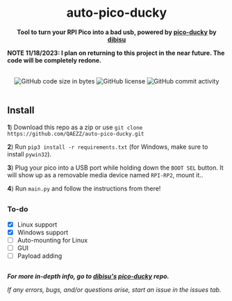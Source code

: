 <h1 align="center">auto-pico-ducky</h1>

<div align="center">
  <strong>Tool to turn your RPI Pico into a bad usb, powered by <a href="https://github.com/dbisu/pico-ducky">pico-ducky</a> by <a href="https://github.com/dbisu">dibisu</a></strong>
</div>

**NOTE 11/18/2023: I plan on returning to this project in the near future. The code will be completely redone.**

<br />

<div align="center">
  <img alt="GitHub code size in bytes" src="https://img.shields.io/github/languages/code-size/QAEZZ/auto-pico-ducky">
  <img alt="GitHub license" src="https://img.shields.io/github/license/QAEZZ/auto-pico-ducky">
  <img alt="GitHub commit activity" src="https://img.shields.io/github/commit-activity/m/QAEZZ/auto-pico-ducky">
</div>

<br />

## Install

__1__) Download this repo as a zip or use ``git clone https://github.com/QAEZZ/auto-pico-ducky.git``

__2__) Run ``pip3 install -r requirements.txt`` (for Windows, make sure to install ``pywin32``).

__3__) Plug your pico into a USB port while holding down the `BOOT SEL` button. It will show up as a removable media device named `RPI-RP2`, mount it..

__4__) Run ``main.py`` and follow the instructions from there!

##

### To-do
- [x] Linux support
- [x] Windows support
- [ ] Auto-mounting for Linux
- [ ] GUI
- [ ] Payload adding

##

***For more in-depth info, go to <a href="https://github.com/dbisu">dibisu's</a> <a href="https://github.com/dbisu/pico-ducky">pico-ducky</a> repo.***

*If any errors, bugs, and/or questions arise, start an issue in the issues tab.*
